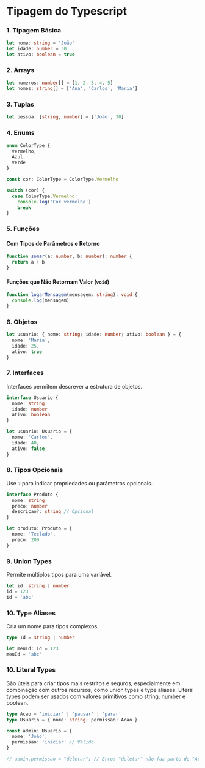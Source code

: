 # Tipagem do Typescript

### 1. **Tipagem Básica**

```typescript
let nome: string = 'João'
let idade: number = 30
let ativo: boolean = true
```

### 2. **Arrays**

```typescript
let numeros: number[] = [1, 2, 3, 4, 5]
let nomes: string[] = ['Ana', 'Carlos', 'Maria']
```

### 3. **Tuplas**

```typescript
let pessoa: [string, number] = ['João', 30]
```

### 4. **Enums**

```typescript
enum ColorType {
  Vermelho,
  Azul,
  Verde
}

const cor: ColorType = ColorType.Vermelho

switch (cor) {
  case ColorType.Vermelho:
    console.log('Cor vermelha')
    break
}
```

### 5. **Funções**

#### Com Tipos de Parâmetros e Retorno

```typescript
function somar(a: number, b: number): number {
  return a + b
}
```

#### Funções que Não Retornam Valor (`void`)

```typescript
function logarMensagem(mensagem: string): void {
  console.log(mensagem)
}
```

### 6. **Objetos**

```typescript
let usuario: { nome: string; idade: number; ativo: boolean } = {
  nome: 'Maria',
  idade: 25,
  ativo: true
}
```

### 7. **Interfaces**

Interfaces permitem descrever a estrutura de objetos.

```typescript
interface Usuario {
  nome: string
  idade: number
  ativo: boolean
}

let usuario: Usuario = {
  nome: 'Carlos',
  idade: 40,
  ativo: false
}
```

### 8. **Tipos Opcionais**

Use `?` para indicar propriedades ou parâmetros opcionais.

```typescript
interface Produto {
  nome: string
  preco: number
  descricao?: string // Opcional
}

let produto: Produto = {
  nome: 'Teclado',
  preco: 200
}
```

### 9. **Union Types**

Permite múltiplos tipos para uma variável.

```typescript
let id: string | number
id = 123
id = 'abc'
```

### 10. **Type Aliases**

Cria um nome para tipos complexos.

```typescript
type Id = string | number

let meuId: Id = 123
meuId = 'abc'
```

### 10. **Literal Types**

São úteis para criar tipos mais restritos e seguros, especialmente em combinação com outros recursos, como union types e type aliases. Literal types podem ser usados com valores primitivos como string, number e boolean.

```typescript
type Acao = 'iniciar' | 'pausar' | 'parar'
type Usuario = { nome: string; permissao: Acao }

const admin: Usuario = {
  nome: 'João',
  permissao: 'iniciar' // Válido
}

// admin.permissao = "deletar"; // Erro: "deletar" não faz parte de "Acao"
```
